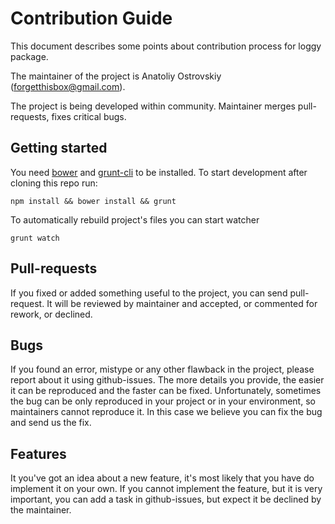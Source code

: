 Contribution Guide
==================

This document describes some points about contribution process for loggy package.

The maintainer of the project is Anatoliy Ostrovskiy (forgetthisbox@gmail.com).

The project is being developed within community. Maintainer merges pull-requests, fixes critical bugs.

Getting started
---------------

You need [bower](http://bower.io/) and [grunt-cli](http://gruntjs.com/) to be installed.
To start development after cloning this repo run:
```
npm install && bower install && grunt
```

To automatically rebuild project's files you can start watcher
```
grunt watch
```

Pull-requests
-------------

If you fixed or added something useful to the project, you can send pull-request.
It will be reviewed by maintainer and accepted, or commented for rework, or declined.

Bugs
----

If you found an error, mistype or any other flawback in the project, please report about it using github-issues.
The more details you provide, the easier it can be reproduced and the faster can be fixed.
Unfortunately, sometimes the bug can be only reproduced in your project or in your environment,
so maintainers cannot reproduce it. In this case we believe you can fix the bug and send us the fix.

Features
--------

It you've got an idea about a new feature, it's most likely that you have do implement it on your own.
If you cannot implement the feature, but it is very important, you can add a task in github-issues,
but expect it be declined by the maintainer.
